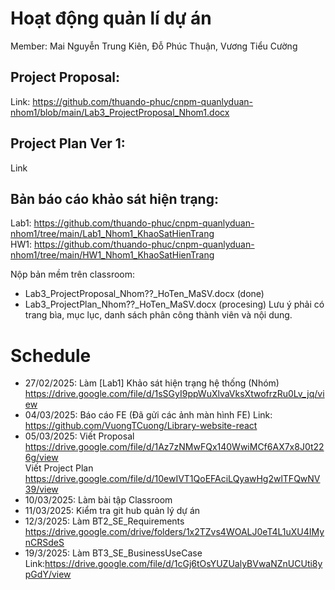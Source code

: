 # Hoạt động quản lí dự án
Member: Mai Nguyễn Trung Kiên, Đỗ Phúc Thuận, Vương Tiểu Cường
## Project Proposal: 
  Link: https://github.com/thuando-phuc/cnpm-quanlyduan-nhom1/blob/main/Lab3_ProjectProposal_Nhom1.docx
## Project Plan Ver 1: 
  Link
## Bản báo cáo khảo sát hiện trạng: 
  Lab1: https://github.com/thuando-phuc/cnpm-quanlyduan-nhom1/tree/main/Lab1_Nhom1_KhaoSatHienTrang <br>
  HW1: https://github.com/thuando-phuc/cnpm-quanlyduan-nhom1/tree/main/HW1_Nhom1_KhaoSatHienTrang

Nộp bản mềm trên classroom:
+ Lab3_ProjectProposal_Nhom??_HoTen_MaSV.docx (done)
+ Lab3_ProjectPlan_Nhom??_HoTen_MaSV.docx (procesing)
Lưu ý phải có trang bìa, mục lục, danh sách phân công thành viên và nội dung.

# Schedule
+ 27/02/2025: Làm [Lab1] Khảo sát hiện trạng hệ thống (Nhóm) https://drive.google.com/file/d/1sSGyI9ppWuXlvaVksXtwofrzRu0Lv_jq/view
+ 04/03/2025: Báo cáo FE (Đã gửi các ảnh màn hình FE)
              Link: https://github.com/VuongTCuong/Library-website-react
+ 05/03/2025: Viết Proposal https://drive.google.com/file/d/1Az7zNMwFQx140WwiMCf6AX7x8J0t226g/view
            <br> Viết Project Plan https://drive.google.com/file/d/10ewIVT1QoEFAciLQyawHg2wlTFQwNV39/view
+ 10/03/2025: Làm bài tập Classroom
+ 11/03/2025: Kiểm tra git hub quản lý dự án
+ 12/3/2025: Làm BT2_SE_Requirements https://drive.google.com/drive/folders/1x2TZvs4WOALJ0eT4L1uXU4IMynCRSdeS
+ 19/3/2025: Làm BT3_SE_BusinessUseCase Link:https://drive.google.com/file/d/1cGj6tOsYUZUalyBVwaNZnUCUti8ypGdY/view
